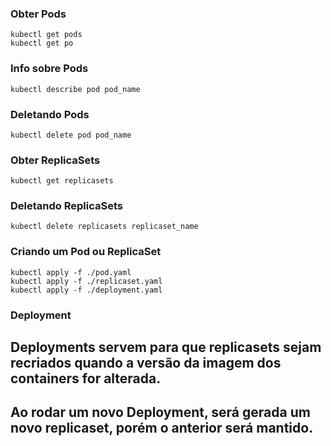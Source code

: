 ### Obter Pods
```
kubectl get pods
kubectl get po
```

### Info sobre Pods
```
kubectl describe pod pod_name
```

### Deletando Pods
```
kubectl delete pod pod_name
```

### Obter ReplicaSets
```
kubectl get replicasets
```

### Deletando ReplicaSets
```
kubectl delete replicasets replicaset_name
```

### Criando um Pod ou ReplicaSet
```
kubectl apply -f ./pod.yaml
kubectl apply -f ./replicaset.yaml
kubectl apply -f ./deployment.yaml
```

### Deployment
## Deployments servem para que replicasets sejam recriados quando a versão da imagem dos containers for alterada.
## Ao rodar um novo Deployment, será gerada um novo replicaset, porém o anterior será mantido.


